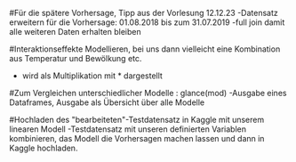 #Für die spätere Vorhersage, Tipp aus der Vorlesung 12.12.23
-Datensatz erweitern für die Vorhersage: 01.08.2018 bis zum 31.07.2019
-full join damit alle weiteren Daten erhalten bleiben

#Interaktionseffekte Modellieren, bei uns dann vielleicht eine Kombination aus Temperatur und Bewölkung etc.
- wird als Multiplikation mit * dargestellt

#Zum Vergleichen unterschiedlicher Modelle : glance(mod)
-Ausgabe eines Dataframes, Ausgabe als Übersicht über alle Modelle

#Hochladen des "bearbeiteten"-Testdatensatz in Kaggle mit unserem linearen Modell
-Testdatensatz mit unseren definierten Variablen kombinieren, das Modell die Vorhersagen machen lassen und dann in Kaggle hochladen. 
